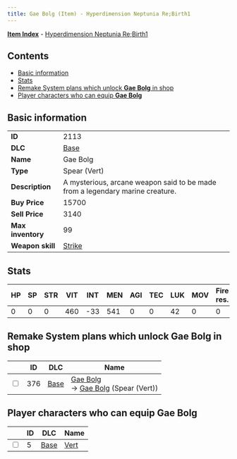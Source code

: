 ```yaml
---
title: Gae Bolg (Item) - Hyperdimension Neptunia Re;Birth1
---
```


[**Item Index**](/neptunia/rb1/item/index.html) - [Hyperdimension Neptunia Re;Birth1](/neptunia/rb1)

## Contents

- [Basic information](#basic-information)
- [Stats](#stats)
- [Remake System plans which unlock **Gae Bolg** in shop](#remake-system-plans-which-unlock-gae-bolg-in-shop)
- [Player characters who can equip **Gae Bolg**](#player-characters-who-can-equip-gae-bolg)

## Basic information

|   |   |
| -- | -- |
| **ID** | 2113 |
| **DLC** | [Base](/neptunia/rb1/dlc/1-base.html) |
| **Name** | Gae Bolg |
| **Type** | Spear (Vert) |
| **Description** | A mysterious, arcane weapon said to be made from a legendary marine creature. |
| **Buy Price** | 15700 |
| **Sell Price** | 3140 |
| **Max inventory** | 99 |
| **Weapon skill** | [Strike](/neptunia/rb1/skill/1-803-strike.html) |


## Stats

| HP | SP | STR | VIT | INT | MEN | AGI | TEC | LUK | MOV | Fire res. | Ice res. | Wind res. | Lightning res. |
| -- | -- | --- | --- | --- | --- | --- | --- | --- | --- | --------- | -------- | --------- | -------------- |
| 0 | 0 | 0 | 460 | -33 | 541 | 0 | 0 | 42 | 0 | 0 | 0 | 0 | 0 |


## Remake System plans which unlock **Gae Bolg** in shop

|    | ID | DLC | Name |
| -- | -- | --- | ---- |
| <input type="checkbox" id="rb1-remake-1-376" class="trackbox" /> | 376 | [Base](/neptunia/rb1/dlc/1-base.html) | [Gae Bolg](/neptunia/rb1/remake/1-376-gae-bolg.html)<br /> → [Gae Bolg](/neptunia/rb1/item/1-2113-gae-bolg.html) (Spear (Vert)) |


## Player characters who can equip **Gae Bolg**

|    | ID | DLC | Name |
| -- | -- | --- | ---- |
| <input type="checkbox" id="rb1-player-1-5" class="trackbox" /> | 5 | [Base](/neptunia/rb1/dlc/1-base.html) | [Vert](/neptunia/rb1/player/1-5-vert.html) |
